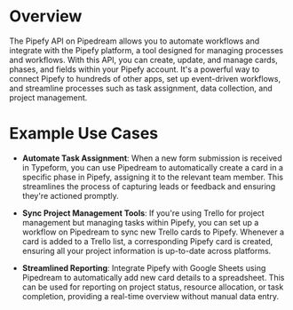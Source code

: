 # Overview

The Pipefy API on Pipedream allows you to automate workflows and integrate with the Pipefy platform, a tool designed for managing processes and workflows. With this API, you can create, update, and manage cards, phases, and fields within your Pipefy account. It's a powerful way to connect Pipefy to hundreds of other apps, set up event-driven workflows, and streamline processes such as task assignment, data collection, and project management.

# Example Use Cases

- **Automate Task Assignment**: When a new form submission is received in Typeform, you can use Pipedream to automatically create a card in a specific phase in Pipefy, assigning it to the relevant team member. This streamlines the process of capturing leads or feedback and ensuring they're actioned promptly.

- **Sync Project Management Tools**: If you're using Trello for project management but managing tasks within Pipefy, you can set up a workflow on Pipedream to sync new Trello cards to Pipefy. Whenever a card is added to a Trello list, a corresponding Pipefy card is created, ensuring all your project information is up-to-date across platforms.

- **Streamlined Reporting**: Integrate Pipefy with Google Sheets using Pipedream to automatically add new card details to a spreadsheet. This can be used for reporting on project status, resource allocation, or task completion, providing a real-time overview without manual data entry.
